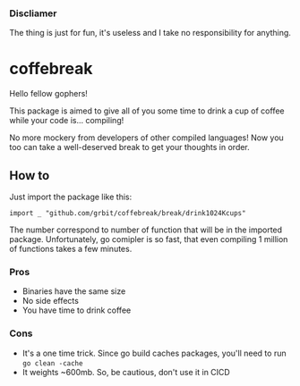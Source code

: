 ### Discliamer

The thing is just for fun, it's useless and I take no responsibility for anything.

# coffebreak

Hello fellow gophers!

This package is aimed to give all of you some time to drink a cup of coffee while your code is... compiling!

No more mockery from developers of other compiled languages! Now you too can take a well-deserved break to get your thoughts in order.

## How to

Just import the package like this:

```
import _ "github.com/grbit/coffebreak/break/drink1024Kcups"
```

The number correspond to number of function that will be in the imported package. Unfortunately, go comipler is so fast, that even compiling 1 million of functions takes a few minutes.

### Pros

* Binaries have the same size
* No side effects
* You have time to drink coffee

### Cons

* It's a one time trick. Since go build caches packages, you'll need to run `go clean -cache`
* It weights ~600mb. So, be cautious, don't use it in CICD
